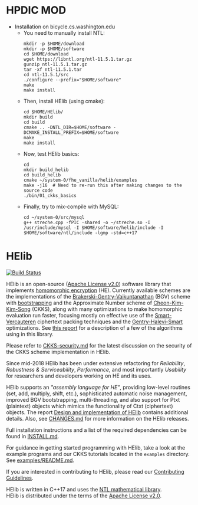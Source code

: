 HPDIC MOD
=========
* Installation on bicycle.cs.washington.edu
  * You need to manually install NTL:
    ```
    mkdir -p $HOME/download
    mkdir -p $HOME/software
    cd $HOME/download
    wget https://libntl.org/ntl-11.5.1.tar.gz
    gunzip ntl-11.5.1.tar.gz
    tar -xf ntl-11.5.1.tar
    cd ntl-11.5.1/src
    ./configure --prefix="$HOME/software"
    make
    make install
    ```
  * Then, install HElib (using cmake):
    ```
    cd $HOME/HElib/
    mkdir build
    cd build
    cmake .. -DNTL_DIR=$HOME/software -DCMAKE_INSTALL_PREFIX=$HOME/software
    make 
    make install
    ```
  * Now, test HElib basics:
    ```
    cd
    mkdir build_helib
    cd build_helib
    cmake ~/system-0/fhe_vanilla/helib/examples
    make -j16  # Need to re-run this after making changes to the source code
    ./bin/01_ckks_basics 
    ```
  * Finally, try to mix-compile with MySQL:
    ```
    cd ~/system-0/src/mysql
    g++ streche.cpp -fPIC -shared -o ~/streche.so -I /usr/include/mysql -I $HOME/software/helib/include -I $HOME/software/ntl/include -lgmp -std=c++17
    ```

HElib
=====

[![Build Status](https://travis-ci.com/homenc/HElib.svg?branch=master)](https://travis-ci.com/homenc/HElib)

HElib is an open-source ([Apache License v2.0][5]) software library that
implements [homomorphic encryption][6] (HE). Currently available schemes are the
implementations of the [Brakerski-Gentry-Vaikuntanathan][1] (BGV) scheme with
[bootstrapping][8] and the Approximate Number scheme of [Cheon-Kim-Kim-Song][9]
(CKKS), along with many optimizations to make homomorphic evaluation run faster,
focusing mostly on effective use of the [Smart-Vercauteren][2] ciphertext
packing techniques and the [Gentry-Halevi-Smart][3] optimizations. See [this
report][7] for a description of a few of the algorithms using in this library.

Please refer to [CKKS-security.md](CKKS-security.md) for the latest discussion
on the security of the CKKS scheme implementation in HElib.

Since mid-2018 HElib has been under extensive refactoring for *Reliability*,
*Robustness & Serviceability*, *Performance*, and most importantly *Usability*
for researchers and developers working on HE and its uses.

HElib supports an *"assembly language for HE"*, providing low-level routines
(set, add, multiply, shift, etc.), sophisticated automatic noise management,
improved BGV bootstrapping, multi-threading, and also support for Ptxt
(plaintext) objects which mimics the functionality of Ctxt (ciphertext) objects.
The report [Design and implementation of HElib][11] contains additional details.
Also, see [CHANGES.md](CHANGES.md) for more information on the HElib releases.

Full installation instructions and a list of the required dependencies can be
found in [INSTALL.md](INSTALL.md).

For guidance in getting started programming with HElib, take a look at the
example programs and our CKKS tutorials located in the `examples` directory. See
[examples/README.md](examples/README.md).

If you are interested in contributing to HElib, please read our
[Contributing Guidelines](CONTRIBUTING.md).

HElib is written in C++17 and uses the [NTL mathematical library][4].  
HElib is distributed under the terms of the [Apache License v2.0][5].  

  [1]: http://eprint.iacr.org/2011/277       "BGV12"
  [2]: http://eprint.iacr.org/2011/133       "SV11"
  [3]: http://eprint.iacr.org/2012/099       "GHS12"
  [4]: http://www.shoup.net/ntl/             "NTL"
  [5]: http://www.apache.org/licenses/LICENSE-2.0  "Apache-v2.0"
  [6]: http://en.wikipedia.org/wiki/Homomorphic_encryption "Homomorphic encryption"
  [7]: http://eprint.iacr.org/2014/106       "algorithms"
  [8]: http://eprint.iacr.org/2014/873       "bootstrapping"
  [9]: http://eprint.iacr.org/2016/421       "CKKS16"
  [10]: https://github.com/homenc/HElib      "GitHubPages"
  [11]: https://eprint.iacr.org/2020/1481    "HElib Design"
  

